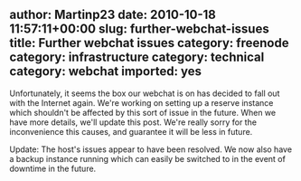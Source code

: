 author: Martinp23
date: 2010-10-18 11:57:11+00:00
slug: further-webchat-issues
title: Further webchat issues
category: freenode
category: infrastructure
category: technical
category: webchat
imported: yes
---
Unfortunately, it seems the box our webchat is on has decided to fall out with the Internet again. We're working on setting up a reserve instance which shouldn't be affected by this sort of issue in the future. When we have more details, we'll update this post. We're really sorry for the inconvenience this causes, and guarantee it will be less in future.

Update: The host's issues appear to have been resolved. We now also have a backup instance running which can easily be switched to in the event of downtime in the future.
